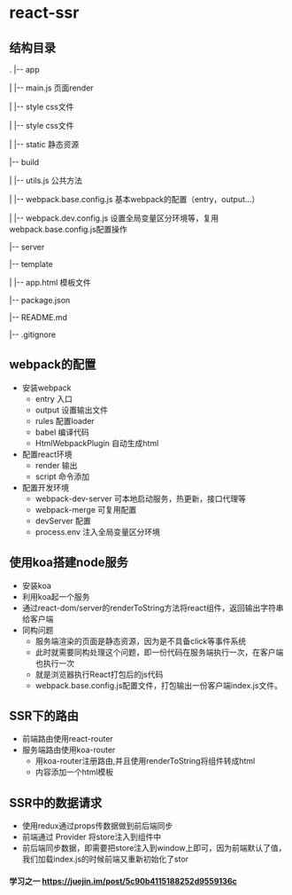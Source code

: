 # react-ssr

## 结构目录
.
|-- app

|   |-- main.js 页面render

|   |-- style css文件

|   |-- style css文件

|   |-- static 静态资源

|-- build

|   |-- utils.js 公共方法

|   |-- webpack.base.config.js 基本webpack的配置（entry，output...）

|   |-- webpack.dev.config.js 设置全局变量区分环境等，复用webpack.base.config.js配置操作

|-- server

|-- template

|   |-- app.html 模板文件

|-- package.json

|-- README.md

|-- .gitignore

## webpack的配置
- 安装webpack
  - entry 入口
  - output 设置输出文件
  - rules 配置loader
  - babel 编译代码
  - HtmlWebpackPlugin 自动生成html
- 配置react环境
  - render 输出
  - script 命令添加
- 配置开发环境
  - webpack-dev-server 可本地启动服务，热更新，接口代理等
  - webpack-merge 可复用配置
  - devServer 配置
  - process.env 注入全局变量区分环境

## 使用koa搭建node服务
- 安装koa
- 利用koa起一个服务
- 通过react-dom/server的renderToString方法将react组件，返回输出字符串给客户端
- 同构问题
  - 服务端渲染的页面是静态资源，因为是不具备click等事件系统
  - 此时就需要同构处理这个问题，即一份代码在服务端执行一次，在客户端也执行一次
  - 就是浏览器执行React打包后的js代码
  - webpack.base.config.js配置文件，打包输出一份客户端index.js文件。
## SSR下的路由
- 前端路由使用react-router
- 服务端路由使用koa-router
  - 用koa-router注册路由,并且使用renderToString将组件转成html
  - 内容添加一个html模板

## SSR中的数据请求
- 使用redux通过props传数据做到前后端同步
- 前端通过 Provider 将store注入到组件中
- 前后端同步数据，即需要把store注入到window上即可，因为前端默认了值，我们加载index.js的时候前端又重新初始化了stor

#### 学习之一 https://juejin.im/post/5c90b4115188252d9559136c
